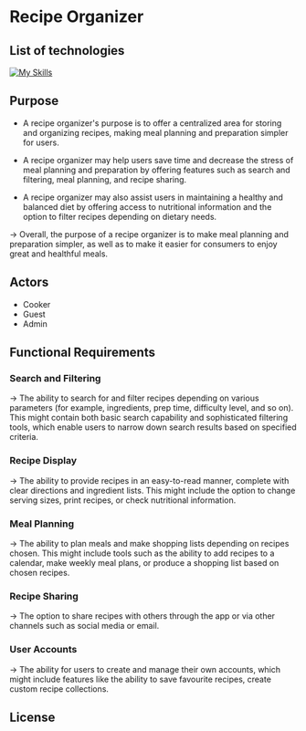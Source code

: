 # Recipe Organizer


## List of technologies
[![My Skills](https://skills.thijs.gg/icons?i=js,html,css,cs,dotnet,firebase,github,jquery,visualstudio,azure)](https://skills.thijs.gg)

## Purpose

+ A recipe organizer's purpose is to offer a centralized area for storing and organizing recipes, making meal planning and preparation simpler for users.

+ A recipe organizer may help users save time and decrease the stress of meal planning and preparation by offering features such as search and filtering, meal planning, and recipe sharing.

+ A recipe organizer may also assist users in maintaining a healthy and balanced diet by offering access to nutritional information and the option to filter recipes depending on dietary needs.

-> Overall, the purpose of a recipe organizer is to make meal planning and preparation simpler, as well as to make it easier for consumers to enjoy great and healthful meals.

## Actors

+ Cooker
+ Guest
+ Admin

## Functional Requirements

### Search and Filtering

-> The ability to search for and filter recipes depending on various parameters (for example, ingredients, prep time, difficulty level, and so on). This might contain both basic search capability and sophisticated filtering tools, which enable users to narrow down search results based on specified criteria.

### Recipe Display

-> The ability to provide recipes in an easy-to-read manner, complete with clear directions and ingredient lists. This might include the option to change serving sizes, print recipes, or check nutritional information.

### Meal Planning

-> The ability to plan meals and make shopping lists depending on recipes chosen. This might include tools such as the ability to add recipes to a calendar, make weekly meal plans, or produce a shopping list based on chosen recipes.

### Recipe Sharing

-> The option to share recipes with others through the app or via other channels such as social media or email.

### User Accounts

-> The ability for users to create and manage their own accounts, which might include features like the ability to save favourite recipes, create custom recipe collections.

## License
